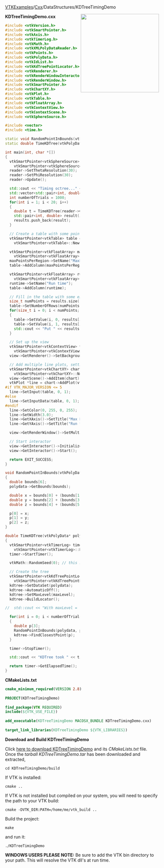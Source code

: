 [VTKExamples](/index/)/[Cxx](/Cxx)/DataStructures/KDTreeTimingDemo

<img align="right" src="https://github.com/lorensen/VTKExamples/blob/gh-pages/Testing/Baseline/DataStructures/TestKDTreeTimingDemo.png?raw=true" width="256" />

**KDTreeTimingDemo.cxx**
```c++
#include <vtkVersion.h>
#include <vtkSmartPointer.h>
#include <vtkAxis.h>
#include <vtkTimerLog.h>
#include <vtkMath.h>
#include <vtkXMLPolyDataReader.h>
#include <vtkPoints.h>
#include <vtkPolyData.h>
#include <vtkIdList.h>
#include <vtkKdTreePointLocator.h>
#include <vtkRenderer.h>
#include <vtkRenderWindowInteractor.h>
#include <vtkRenderWindow.h>
#include <vtkSmartPointer.h>
#include <vtkChartXY.h>
#include <vtkPlot.h>
#include <vtkTable.h>
#include <vtkFloatArray.h>
#include <vtkContextView.h>
#include <vtkContextScene.h>
#include <vtkSphereSource.h>

#include <vector>
#include <time.h>

static void RandomPointInBounds(vtkPolyData* polydata, double p[3]);
static double TimeKDTree(vtkPolyData* polydata, int maxPoints, int numberOfTrials);

int main(int, char *[])
{
  vtkSmartPointer<vtkSphereSource> reader =
    vtkSmartPointer<vtkSphereSource>::New();
  reader->SetThetaResolution(30);
  reader->SetPhiResolution(30);
  reader->Update();

  std::cout << "Timing octree..." << std::endl;
  std::vector<std::pair<int, double> > results;
  int numberOfTrials = 1000;
  for(int i = 1; i < 20; i++)
  {
    double t = TimeKDTree(reader->GetOutput(), i, numberOfTrials);
    std::pair<int, double> result(i,t);
    results.push_back(result);
  }

  // Create a table with some points in it
  vtkSmartPointer<vtkTable> table =
    vtkSmartPointer<vtkTable>::New();

  vtkSmartPointer<vtkFloatArray> maxPointsPerRegion =
    vtkSmartPointer<vtkFloatArray>::New();
  maxPointsPerRegion->SetName("MaxPointsPerRegion");
  table->AddColumn(maxPointsPerRegion);

  vtkSmartPointer<vtkFloatArray> runtime =
    vtkSmartPointer<vtkFloatArray>::New();
  runtime->SetName("Run time");
  table->AddColumn(runtime);

  // Fill in the table with some example values
  size_t numPoints = results.size();
  table->SetNumberOfRows(numPoints);
  for(size_t i = 0; i < numPoints; ++i)
  {
    table->SetValue(i, 0, results[i].first);
    table->SetValue(i, 1, results[i].second);
    std::cout << "Put " << results[i].first << " " << results[i].second << " in the table." << std::endl;
  }

  // Set up the view
  vtkSmartPointer<vtkContextView> view =
    vtkSmartPointer<vtkContextView>::New();
  view->GetRenderer()->SetBackground(1.0, 1.0, 1.0);

  // Add multiple line plots, setting the colors etc
  vtkSmartPointer<vtkChartXY> chart =
    vtkSmartPointer<vtkChartXY>::New();
  view->GetScene()->AddItem(chart);
  vtkPlot *line = chart->AddPlot(vtkChart::LINE);
#if VTK_MAJOR_VERSION <= 5
  line->SetInput(table, 0, 1);
#else
  line->SetInputData(table, 0, 1);
#endif
  line->SetColor(0, 255, 0, 255);
  line->SetWidth(3.0);
  line->GetXAxis()->SetTitle("Max Points Per Region");
  line->GetYAxis()->SetTitle("Run time");

  view->GetRenderWindow()->SetMultiSamples(0);

  // Start interactor
  view->GetInteractor()->Initialize();
  view->GetInteractor()->Start();

  return EXIT_SUCCESS;
}

void RandomPointInBounds(vtkPolyData* polydata, double p[3])
{
  double bounds[6];
  polydata->GetBounds(bounds);

  double x = bounds[0] + (bounds[1] - bounds[0]) * vtkMath::Random(0.0,1.0);
  double y = bounds[2] + (bounds[3] - bounds[2]) * vtkMath::Random(0.0,1.0);
  double z = bounds[4] + (bounds[5] - bounds[4]) * vtkMath::Random(0.0,1.0);

  p[0] = x;
  p[1] = y;
  p[2] = z;
}

double TimeKDTree(vtkPolyData* polydata, int maxLevel, int numberOfTrials)
{
  vtkSmartPointer<vtkTimerLog> timer =
    vtkSmartPointer<vtkTimerLog>::New();
  timer->StartTimer();

  vtkMath::RandomSeed(0); // this should be changed to time(NULL) to get random behavior

  // Create the tree
  vtkSmartPointer<vtkKdTreePointLocator> kdtree =
    vtkSmartPointer<vtkKdTreePointLocator>::New();
  kdtree->SetDataSet(polydata);
  kdtree->AutomaticOff();
  kdtree->SetMaxLevel(maxLevel);
  kdtree->BuildLocator();

//  std::cout << "With maxLevel = " << maxLevel << " there are " << kdtree->GetNumberOfLeafNodes() << " leaf nodes." << std::endl;

  for(int i = 0; i < numberOfTrials; i++)
  {
    double p[3];
    RandomPointInBounds(polydata, p);
    kdtree->FindClosestPoint(p);
  }

  timer->StopTimer();

  std::cout << "KDTree took " << timer->GetElapsedTime() << std::endl;

  return timer->GetElapsedTime();
}
```
**CMakeLists.txt**
```cmake
cmake_minimum_required(VERSION 2.8)
 
PROJECT(KDTreeTimingDemo)
 
find_package(VTK REQUIRED)
include(${VTK_USE_FILE})
 
add_executable(KDTreeTimingDemo MACOSX_BUNDLE KDTreeTimingDemo.cxx)
 
target_link_libraries(KDTreeTimingDemo ${VTK_LIBRARIES})
```

**Download and Build KDTreeTimingDemo**

Click [here to download KDTreeTimingDemo](https://github.com/lorensen/VTKWikiExamplesTarballs/raw/master/KDTreeTimingDemo.tar) and its *CMakeLists.txt* file.
Once the *tarball KDTreeTimingDemo.tar* has been downloaded and extracted,
```
cd KDTreeTimingDemo/build 
```
If VTK is installed:
```
cmake ..
```
If VTK is not installed but compiled on your system, you will need to specify the path to your VTK build:
```
cmake -DVTK_DIR:PATH=/home/me/vtk_build ..
```
Build the project:
```
make
```
and run it:
```
./KDTreeTimingDemo
```
**WINDOWS USERS PLEASE NOTE:** Be sure to add the VTK bin directory to your path. This will resolve the VTK dll's at run time.

